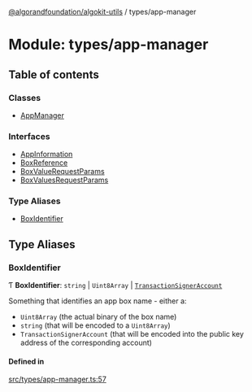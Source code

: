 [@algorandfoundation/algokit-utils](../README.md) / types/app-manager

# Module: types/app-manager

## Table of contents

### Classes

- [AppManager](../classes/types_app_manager.AppManager.md)

### Interfaces

- [AppInformation](../interfaces/types_app_manager.AppInformation.md)
- [BoxReference](../interfaces/types_app_manager.BoxReference.md)
- [BoxValueRequestParams](../interfaces/types_app_manager.BoxValueRequestParams.md)
- [BoxValuesRequestParams](../interfaces/types_app_manager.BoxValuesRequestParams.md)

### Type Aliases

- [BoxIdentifier](types_app_manager.md#boxidentifier)

## Type Aliases

### BoxIdentifier

Ƭ **BoxIdentifier**: `string` \| `Uint8Array` \| [`TransactionSignerAccount`](../interfaces/types_account.TransactionSignerAccount.md)

Something that identifies an app box name - either a:
 * `Uint8Array` (the actual binary of the box name)
 * `string` (that will be encoded to a `Uint8Array`)
 * `TransactionSignerAccount` (that will be encoded into the
   public key address of the corresponding account)

#### Defined in

[src/types/app-manager.ts:57](https://github.com/algorandfoundation/algokit-utils-ts/blob/main/src/types/app-manager.ts#L57)
